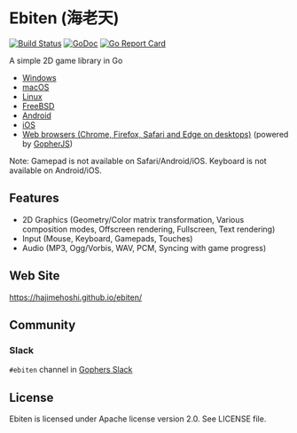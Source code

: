 # Ebiten (海老天)

[![Build Status](https://travis-ci.org/hajimehoshi/ebiten.svg?branch=master)](https://travis-ci.org/hajimehoshi/ebiten)
[![GoDoc](https://godoc.org/github.com/hajimehoshi/ebiten?status.svg)](http://godoc.org/github.com/hajimehoshi/ebiten)
[![Go Report Card](https://goreportcard.com/badge/github.com/hajimehoshi/ebiten)](https://goreportcard.com/report/github.com/hajimehoshi/ebiten)

A simple 2D game library in Go

* [Windows](https://github.com/hajimehoshi/ebiten/wiki/Windows)
* [macOS](https://github.com/hajimehoshi/ebiten/wiki/macOS)
* [Linux](https://github.com/hajimehoshi/ebiten/wiki/Linux)
* [FreeBSD](https://github.com/hajimehoshi/ebiten/wiki/FreeBSD)
* [Android](https://github.com/hajimehoshi/ebiten/wiki/Android)
* [iOS](https://github.com/hajimehoshi/ebiten/wiki/iOS)
* [Web browsers (Chrome, Firefox, Safari and Edge on desktops)](https://github.com/hajimehoshi/ebiten/wiki/Web-Browsers) (powered by [GopherJS](http://gopherjs.org/))

Note: Gamepad is not available on Safari/Android/iOS. Keyboard is not available on Android/iOS.

## Features

* 2D Graphics (Geometry/Color matrix transformation, Various composition modes, Offscreen rendering, Fullscreen, Text rendering)
* Input (Mouse, Keyboard, Gamepads, Touches)
* Audio (MP3, Ogg/Vorbis, WAV, PCM, Syncing with game progress)

## Web Site

https://hajimehoshi.github.io/ebiten/

## Community

### Slack

`#ebiten` channel in [Gophers Slack](https://blog.gopheracademy.com/gophers-slack-community/)

## License

Ebiten is licensed under Apache license version 2.0. See LICENSE file.
